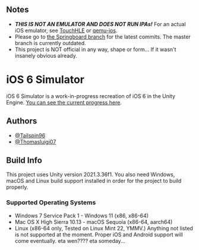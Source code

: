 ## Notes
- ***THIS IS NOT AN EMULATOR AND DOES NOT RUN IPAs!*** For an actual iOS emulator, see [TouchHLE](https://github.com/touchHLE/touchHLE) or [qemu-ios](https://github.com/devos50/qemu-ios).
- Please go to [the Springboard branch](https://github.com/OSSimulation/iOS-6-Simulator/tree/Springboard) for the latest commits. The master branch is currently outdated.
- This project is NOT official in any way, shape or form... If it wasn't insanely obvious already.
# iOS 6 Simulator
iOS 6 Simulator is a work-in-progress recreation of iOS 6 in the Unity Engine. [You can see the current progress here](https://github.com/orgs/OSSimulation/projects/1).
## Authors
- [@Tailspin96](https://github.com/tailspin96)
- [@Thomasluigi07](https://github.com/thomasluigi07)
## Build Info
This project uses Unity version 2021.3.36f1. You also need Windows, macOS and Linux build support installed in order for the project to build properly.
### Supported Operating Systems
- Windows 7 Service Pack 1 - Windows 11 (x86, x86-64)
- Mac OS X High Sierra 10.13 - macOS Sequoia (x86-64, aarch64)
- Linux (x86-64 only, Tested on Linux Mint 22, YMMV.)
Anything not listed is not supported at the moment. Proper iOS and Android support will come eventually. eta wen???? eta someday...
